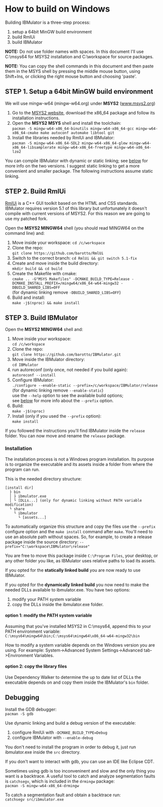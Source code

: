 # How to build on Windows
Building IBMulator is a three-step process:

1. setup a 64bit MinGW build environment
2. build RmlUi
3. build IBMulator

**NOTE:** Do not use folder names with spaces. In this document I'll use
C:\msys64 for MSYS2 installation and C:\workspace for source packages.

**NOTE:** You can copy the shell commands in this document and then paste them
in the MSYS shell by pressing the middle mouse button, using Shift+Ins, or
clicking the right mouse button and choosing 'paste'.


## STEP 1. Setup a 64bit MinGW build environment
We will use mingw-w64 (mingw-w64.org) under **MSYS2** (www.msys2.org)

1. Go to the [MSYS2 website](http://www.msys2.org), download the x86_64 package
and follow its installation instructions.
2. Open the **MSYS2 MSYS** shell and install the toolchain:  
`pacman -S mingw-w64-x86_64-binutils mingw-w64-x86_64-gcc mingw-w64-x86_64-cmake make autoconf automake libtool git`
3. Install the libraries needed by RmlUi and IBMulator:  
`pacman -S mingw-w64-x86_64-SDL2 mingw-w64-x86_64-glew mingw-w64-x86_64-libsamplerate mingw-w64-x86_64-freetype mingw-w64-x86_64-lzo2`

You can compile IBMulator with dynamic or static linking; see
[below](#installation) for more info on the two versions. I suggest static
linking to get a more convenient and smaller package. The following instructions
assume static linking.


## STEP 2. Build RmlUi
[RmlUi](https://github.com/mikke89/RmlUi) is a C++ GUI toolkit based on the HTML
and CSS standards.  
IBMulator requires version 5.1 of this library but unfortunately it doesn't
compile with current versions of MSYS2. For this reason we are going to use my
patched fork.

Open the **MSYS2 MINGW64** shell (you should read MINGW64 on the command line)
and:

1. Move inside your workspace:
`cd /c/workspace`
2. Clone the repo:  
`git clone https://github.com/barotto/RmlUi`
3. Switch to the correct branch:
`cd RmlUi && git switch 5.1-fix`
4. Create and move inside the build directory:  
`mkdir build && cd build`
5. Create the Makefile with cmake:  
`cmake .. -G"MSYS Makefiles" -DCMAKE_BUILD_TYPE=Release -DCMAKE_INSTALL_PREFIX=/mingw64/x86_64-w64-mingw32 -DBUILD_SHARED_LIBS=OFF`  
(for dynamic linking remove `-DBUILD_SHARED_LIBS=OFF`)
6. Build and install:  
`make -j$(nproc) && make install`


## STEP 3. Build IBMulator
Open the **MSYS2 MINGW64** shell and:

1. Move inside your workspace:  
`cd /c/workspace`
2. Clone the repo:  
`git clone https://github.com/barotto/IBMulator.git`
3. Move inside the IBMulator directory:  
`cd IBMulator`
4. run autoreconf (only once, not needed if you build again):  
`autoreconf --install`
5. Configure IBMulator:  
`./configure --enable-static --prefix=/c/workspace/IBMulator/release`  
(for dynamic linking remove `--enable-static`)  
use the `--help` option to see the available build options;  
see [below](#installation) for more info about the `--prefix` option.  
6. Build:  
`make -j$(nproc)`
7. Install (only if you used the `--prefix` option):  
`make install`

If you followed the instructions you'll find IBMulator inside the `release`
folder. You can now move and rename the `release` package.

### Installation
The installation process is not a Windows program installation. Its purpose is
to organize the executable and its assets inside a folder from where the program
can run. 

This is the needed directory structure:

```
[install dir]
  ├ bin
  │ ├ ibmulator.exe
  │ └ [DLLs...] (only for dynamic linking without PATH variable modification)
  └ share
    └ ibmulator
      └ [assets...]
```

To automatically organize this structure and copy the files use the `--prefix`
configure option and the `make install` command after `make`.
You'll need to use an absolute path without spaces. So, for example, to
create a release package inside the source directory:
`--prefix="C:\workspace\IBMulator\release"`

You are free to move this package inside `C:\Program Files`, your desktop, or
any other folder you like, as IBMulator uses relative paths to load its assets.

If you opted for the **statically linked build** you are now ready to use
IBMulator.

If you opted for the **dynamically linked build** you now need to make the
needed DLLs available to ibmulator.exe. You have two options:
1. modify your PATH system variable
2. copy the DLLs inside the ibmulator.exe folder.

#### option 1: modify the PATH system variable
Assuming that you've installed MSYS2 in C:\msys64, append this to your PATH
environment variable:  
`C:\msys64\mingw64\bin;C:\msys64\mingw64\x86_64-w64-mingw32\bin`

How to modify a system variable depends on the Windows version you are
using. For example: System->Advanced System Settings->Advanced tab->Environment
Variables.

#### option 2: copy the library files
Use Dependency Walker to determine the up to date list of DLLs the executable
depends on and copy them inside the IBMulator's `bin` folder. 


## Debugging
Install the GDB debugger:  
`pacman -S gdb`

Use dynamic linking and build a debug version of the executable:
1. configure RmlUi with `-DCMAKE_BUILD_TYPE=Debug`
2. configure IBMulator with `--enable-debug`

You don't need to install the program in order to debug it, just run
ibmulator.exe inside the `src` directory.

If you don't want to interact with gdb, you can use an IDE like Eclipse CDT.

Sometimes using gdb is too inconveninent and slow and the only thing you want is
a backtrace. A useful tool to catch and analyze segmentation faults is
`catchsegv`, which is included in the `drmingw` package:  
`pacman -S mingw-w64-x86_64-drmingw`

To catch a segmentation fault and obtain a backtrace run:  
`catchsegv src/ibmulator.exe`
